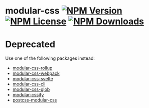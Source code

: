 modular-css  [![NPM Version](https://img.shields.io/npm/v/modular-css.svg)](https://www.npmjs.com/package/modular-css) [![NPM License](https://img.shields.io/npm/l/modular-css.svg)](https://www.npmjs.com/package/modular-css) [![NPM Downloads](https://img.shields.io/npm/dm/modular-css.svg)](https://www.npmjs.com/package/modular-css)
===========

# Deprecated

Use one of the following packages instead:

- [modular-css-rollup](https://npmjs.com/modular-css-rollup)
- [modular-css-webpack](https://npmjs.com/modular-css-webpack)
- [modular-css-svelte](https://npmjs.com/modular-css-svelte)
- [modular-css-cli](https://npmjs.com/modular-css-cli)
- [modular-css-glob](https://npmjs.com/modular-css-glob)
- [modular-cssify](https://npmjs.com/modular-cssify)
- [postcss-modular-css](https://npmjs.com/postcss-modular-css)
